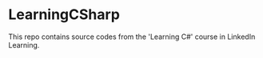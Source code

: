 # LearningCSharp
This repo contains source codes from the 'Learning C#' course in LinkedIn Learning.
